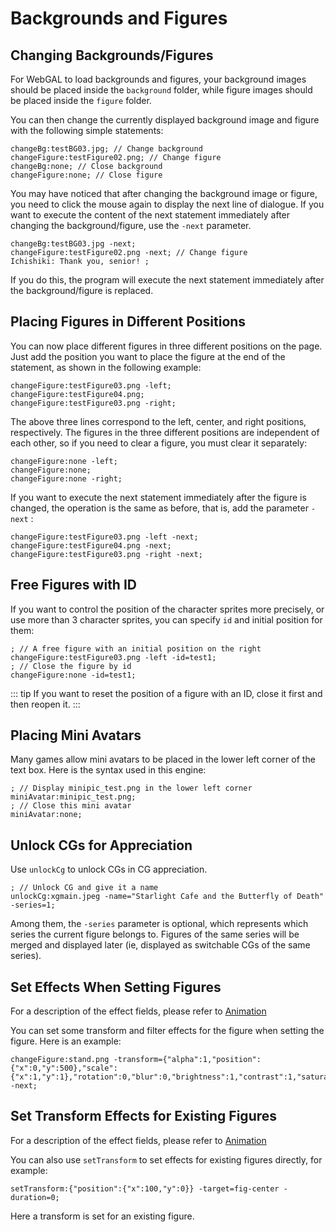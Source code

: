 # Backgrounds and Figures

## Changing Backgrounds/Figures

For WebGAL to load backgrounds and figures, your background images should be placed inside the `background` folder, while figure images should be placed inside the `figure` folder.

You can then change the currently displayed background image and figure with the following simple statements:

``` ws
changeBg:testBG03.jpg; // Change background
changeFigure:testFigure02.png; // Change figure
changeBg:none; // Close background
changeFigure:none; // Close figure
```

You may have noticed that after changing the background image or figure, you need to click the mouse again to display the next line of dialogue. If you want to execute the content of the next statement immediately after changing the background/figure, use the `-next` parameter.

``` ws
changeBg:testBG03.jpg -next;
changeFigure:testFigure02.png -next; // Change figure
Ichishiki: Thank you, senior! ;
```

If you do this, the program will execute the next statement immediately after the background/figure is replaced.

## Placing Figures in Different Positions

You can now place different figures in three different positions on the page. Just add the position you want to place the figure at the end of the statement, as shown in the following example:

``` ws
changeFigure:testFigure03.png -left;
changeFigure:testFigure04.png;
changeFigure:testFigure03.png -right;
```

The above three lines correspond to the left, center, and right positions, respectively. The figures in the three different positions are independent of each other, so if you need to clear a figure, you must clear it separately:

``` ws
changeFigure:none -left;
changeFigure:none;
changeFigure:none -right;
```

If you want to execute the next statement immediately after the figure is changed, the operation is the same as before, that is, add the parameter `-next` :

``` ws
changeFigure:testFigure03.png -left -next;
changeFigure:testFigure04.png -next;
changeFigure:testFigure03.png -right -next;
```

## Free Figures with ID

If you want to control the position of the character sprites more precisely, or use more than 3 character sprites, you can specify `id` and initial position for them:

``` ws
; // A free figure with an initial position on the right
changeFigure:testFigure03.png -left -id=test1;
; // Close the figure by id
changeFigure:none -id=test1;
```

::: tip
If you want to reset the position of a figure with an ID, close it first and then reopen it.
:::

## Placing Mini Avatars

Many games allow mini avatars to be placed in the lower left corner of the text box. Here is the syntax used in this engine:

``` ws
; // Display minipic_test.png in the lower left corner
miniAvatar:minipic_test.png;
; // Close this mini avatar
miniAvatar:none;
```

## Unlock CGs for Appreciation

Use `unlockCg` to unlock CGs in CG appreciation.

``` ws
; // Unlock CG and give it a name
unlockCg:xgmain.jpeg -name="Starlight Cafe and the Butterfly of Death" -series=1;
```

Among them, the `-series` parameter is optional, which represents which series the current figure belongs to. Figures of the same series will be merged and displayed later (ie, displayed as switchable CGs of the same series).

## Set Effects When Setting Figures

For a description of the effect fields, please refer to [Animation](animation.md)

You can set some transform and filter effects for the figure when setting the figure. Here is an example:

```
changeFigure:stand.png -transform={"alpha":1,"position":{"x":0,"y":500},"scale":{"x":1,"y":1},"rotation":0,"blur":0,"brightness":1,"contrast":1,"saturation":1,"gamma":1,"colorRed":255,"colorGreen":255,"colorBlue":255,"oldFilm":0,"dotFilm":0,"reflectionFilm":0,"glitchFilm":0,"rgbFilm":0,"godrayFilm":0} -next;
```

## Set Transform Effects for Existing Figures

For a description of the effect fields, please refer to [Animation](animation.md)

You can also use `setTransform` to set effects for existing figures directly, for example:

```
setTransform:{"position":{"x":100,"y":0}} -target=fig-center -duration=0;
```

Here a transform is set for an existing figure.